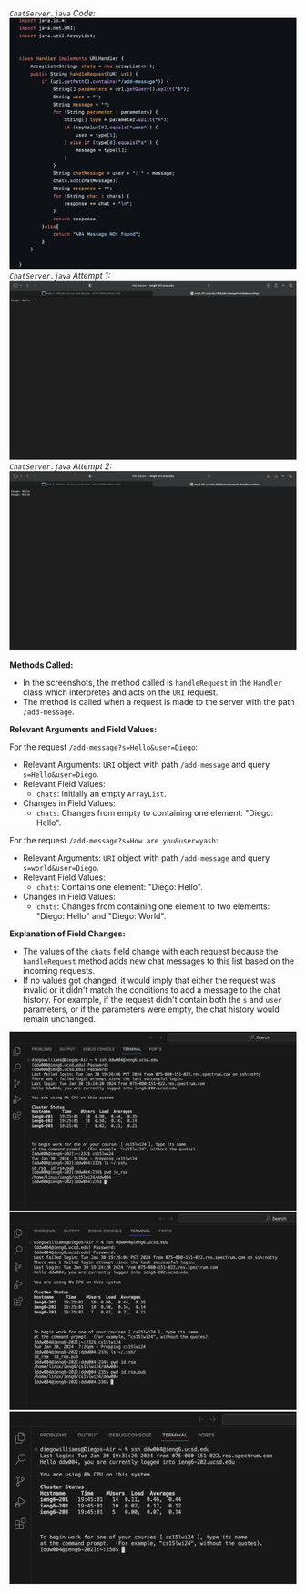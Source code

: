 *`ChatServer.java` Code:*
![Image](chatserver_code.png)
*`ChatServer.java` Attempt 1:*
![Image](chatserver_1.png)
*`ChatServer.java` Attempt 2:*
![Image](chatserver_2.png)

**Methods Called:**
- In the screenshots, the method called is `handleRequest` in the `Handler` class which interpretes and acts on the `URI` request.
- The method is called when a request is made to the server with the path `/add-message`.

**Relevant Arguments and Field Values:**

For the request `/add-message?s=Hello&user=Diego`:
- Relevant Arguments: `URI` object with path `/add-message` and query `s=Hello&user=Diego`.
- Relevant Field Values:
  - `chats`: Initially an empty `ArrayList`.
- Changes in Field Values:
  - `chats`: Changes from empty to containing one element: "Diego: Hello".

For the request `/add-message?s=How are you&user=yash`:
- Relevant Arguments: `URI` object with path `/add-message` and query `s=world&user=Diego`.
- Relevant Field Values:
  - `chats`: Contains one element: "Diego: Hello".
- Changes in Field Values:
  - `chats`: Changes from containing one element to two elements: "Diego: Hello" and "Diego: World".

**Explanation of Field Changes:**
- The values of the `chats` field change with each request because the `handleRequest` method adds new chat messages to this list based on the incoming requests.
- If no values got changed, it would imply that either the request was invalid or it didn't match the conditions to add a message to the chat history. For example, if the request didn't contain both the `s` and `user` parameters, or if the parameters were empty, the chat history would remain unchanged.

![Image](path_private_key.png)
![Image](path_public_key.png)
![Image](no_pass_login.png)
